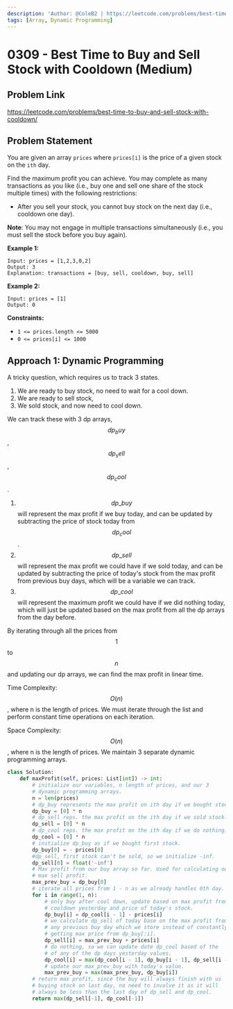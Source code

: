 ```yaml
---
description: 'Author: @ColeB2 | https://leetcode.com/problems/best-time-to-buy-and-sell-stock-with-cooldown/'
tags: [Array, Dynamic Programming]
---
```


# 0309 - Best Time to Buy and Sell Stock with Cooldown (Medium)

## Problem Link

https://leetcode.com/problems/best-time-to-buy-and-sell-stock-with-cooldown/

## Problem Statement

You are given an array `prices` where `prices[i]` is the price of a given stock on the `ith` day.

Find the maximum profit you can achieve. You may complete as many transactions as you like (i.e., buy one and sell one share of the stock multiple times) with the following restrictions:

- After you sell your stock, you cannot buy stock on the next day (i.e., cooldown one day).

**Note**: You may not engage in multiple transactions simultaneously (i.e., you must sell the stock before you buy again).

**Example 1:**

```
Input: prices = [1,2,3,0,2]
Output: 3
Explanation: transactions = [buy, sell, cooldown, buy, sell]
```

**Example 2:**

```
Input: prices = [1]
Output: 0
```

**Constraints:**

- `1 <= prices.length <= 5000`
- `0 <= prices[i] <= 1000`

## Approach 1: Dynamic Programming

A tricky question, which requires us to track 3 states. 
1. We are ready to buy stock, no need to wait for a cool down.
2. We are ready to sell stock,
3. We sold stock, and now need to cool down.

We can track these with 3 dp arrays, $$dp_buy$$, $$dp_sell$$, $$dp_cool$$.

1. $$dp\_buy$$ will represent the max profit if we buy today, and can be updated by subtracting the price of stock today from $$dp_cool$$.
2. $$dp\_sell$$ will represent the max profit we could have if we sold today, and can be updated by subtracting the price of today's stock from the max profit from previous buy days, which will be a variable we can track.
3. $$dp\_cool$$ will represent the maximum profit we could have if we did nothing today, which will just be updated based on the max profit from all the dp arrays from the day before.

By iterating through all the prices from $$1$$ to $$n$$ and updating our dp arrays, we can find the max profit in linear time.

Time Complexity: $$O(n)$$, where n is the length of prices. We must iterate through the list and perform constant time operations on each iteration.

Space Complexity: $$O(n)$$, where n is the length of prices. We maintain 3 separate dynamic programming arrays.

<Tabs>
<TabItem value="python" label="Python">
<SolutionAuthor name="@ColeB2"/>

```py
class Solution:
    def maxProfit(self, prices: List[int]) -> int:
        # initialize our variables, n length of prices, and our 3
        # dynamic programming arrays.
        n = len(prices)
        # dp_buy represents the max profit on ith day if we bought stock.
        dp_buy = [0] * n
        # dp_sell reps. the max profit on the ith day if we sold stock.
        dp_sell = [0] * n
        # dp_cool reps. the max profit on the ith day if we do nothing.
        dp_cool = [0] * n
        # initialize dp_buy as if we bought first stock.
        dp_buy[0] = - prices[0]
        #dp_sell, first stock can't be sold, so we initialize -inf.
        dp_sell[0] = float('-inf')
        # Max profit from our buy array so far. Used for calculating our
        # max sell profit.
        max_prev_buy = dp_buy[0]
        # iterate all prices from 1 - n as we already handles 0th day.
        for i in range(1, n):
            # only buy after cool down, update based on max profit from
            # cooldown yesterday and price of today's stock.
            dp_buy[i] = dp_cool[i - 1] - prices[i]
            # we calculate dp_sell of today base on the max profit from
            # any previous buy day which we store instead of constantly
            # getting max price from dp_buy[:i].
            dp_sell[i] = max_prev_buy + prices[i]
            # do nothing, so we can update date dp_cool based of the
            # of any of the dp days yesterday values.
            dp_cool[i] = max(dp_cool[i - 1], dp_buy[i - 1], dp_sell[i - 1])
            # update our max_prev_buy with today's value.
            max_prev_buy = max(max_prev_buy, dp_buy[i])
        # return max profit, since the buy will always finish with us
        # buying stock on last day, no need to involve it as it will
        # always be less than the last day of dp_sell and dp_cool.
        return max(dp_sell[-1], dp_cool[-1])
```

</TabItem>
</Tabs>
